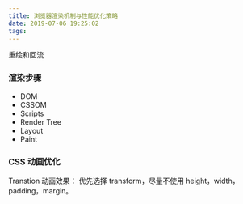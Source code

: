 ```yaml
---
title: 浏览器渲染机制与性能优化策略
date: 2019-07-06 19:25:02
tags:
---
```


重绘和回流

<!-- more -->

### 渲染步骤

* DOM
* CSSOM
* Scripts
* Render Tree
* Layout
* Paint

### CSS 动画优化

Transtion 动画效果：
优先选择 transform，尽量不使用 height，width，padding，margin。
